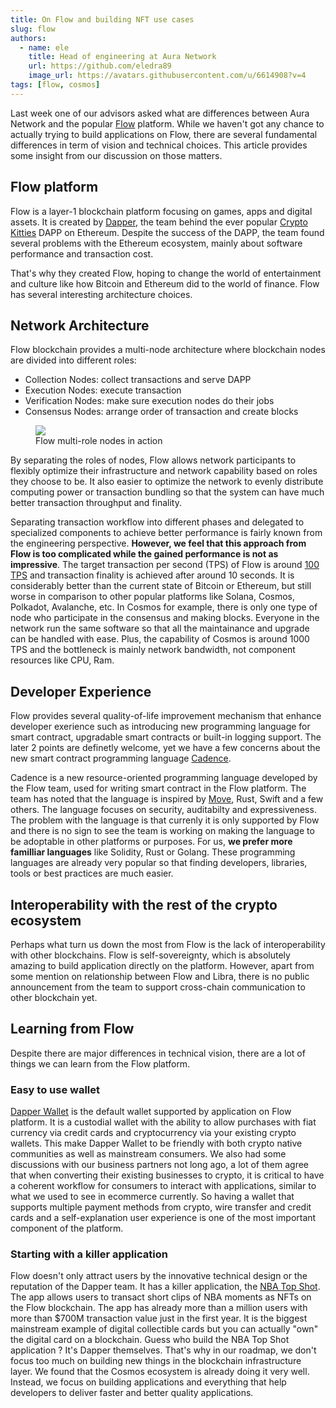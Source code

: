 ```yaml
---
title: On Flow and building NFT use cases
slug: flow
authors:
  - name: ele
    title: Head of engineering at Aura Network
    url: https://github.com/eledra89
    image_url: https://avatars.githubusercontent.com/u/6614908?v=4
tags: [flow, cosmos]
---
```


Last week one of our advisors asked what are differences between Aura Network and the popular [Flow](https://www.onflow.org/) platform. While we haven't got any chance to actually trying to build applications on Flow, there are several fundamental differences in term of vision and technical choices. This article provides some insight from our discussion on those matters.

<!--truncate-->
## Flow platform

Flow is a layer-1 blockchain platform focusing on games, apps and digital assets. It is created by [Dapper](https://www.dapperlabs.com/), the team behind the ever popular [Crypto Kitties](https://www.cryptokitties.co/) DAPP on Ethereum. Despite the success of the DAPP, the team found several problems with the Ethereum ecosystem, mainly about software performance and transaction cost. 

That's why they created Flow, hoping to change the world of entertainment and culture like how Bitcoin and Ethereum did to the world of finance. Flow has several interesting architecture choices.

## Network Architecture
Flow blockchain provides a multi-node architecture where blockchain nodes are divided into different roles:

- Collection Nodes: collect transactions and serve DAPP
- Execution Nodes: execute transaction
- Verification Nodes: make sure execution nodes do their jobs
- Consensus Nodes: arrange order of transaction and create blocks

<figure>
  <img src="/img/flow.gif"/>
  <figcaption>Flow multi-role nodes in action</figcaption>
</figure>

By separating the roles of nodes, Flow allows network participants to flexibly optimize their infrastructure and network capability based on roles they choose to be. It also easier to optimize the network to evenly distribute computing power or transaction bundling so that the system can have much better transaction throughput and finality.

Separating transaction workflow into different phases and delegated to specialized components to achieve better performance is fairly known from the engineering perspective. 
**However, we feel that this approach from Flow is too complicated while the gained performance is not as impressive**. The target transaction per second (TPS) of Flow is around [100 TPS](https://docs.onflow.org/faq/operators/) and transaction finality is achieved after around 10 seconds. It is considerably better than the current state of Bitcoin or Ethereum, but still worse in comparison to other popular platforms like Solana, Cosmos, Polkadot, Avalanche, etc. In Cosmos for example, there is only one type of node who participate in the consensus and making blocks. Everyone in the network run the same software so that all the maintainance and upgrade can be handled with ease. Plus, the capability of Cosmos is around 1000 TPS and the bottleneck is mainly network bandwidth, not component resources like CPU, Ram.
## Developer Experience

Flow provides several quality-of-life improvement mechanism that enhance developer exerience such as introducing new programming language for smart contract, upgradable smart contracts or built-in logging support. The later 2 points are definetly welcome, yet we have a few concerns about the new smart contract programming language [Cadence](https://docs.onflow.org/cadence/language/). 

Cadence is a new resource-oriented programming language developed by the Flow team, used for writing smart contract in the Flow platform. The team has noted that the language is inspired by [Move](https://developers.diem.com/docs/technical-papers/move-paper/), Rust, Swift and a few others. The language focuses on security, auditabilty and expressiveness. The problem with the language is that currenly it is only supported by Flow and there is no sign to see the team is working on making the language to be adoptable in other platforms or purposes. For us, **we prefer more familliar languages** like Solidity, Rust or Golang. These programming languages are already very popular so that finding developers, libraries, tools or best practices are much easier.

## Interoperability with the rest of the crypto ecosystem
Perhaps what turn us down the most from Flow is the lack of interoperability with other blockchains. Flow is self-sovereignty, which is absolutely amazing to build application directly on the platform. However, apart from some mention on relationship between Flow and Libra, there is no public announcement from the team to support cross-chain communication to other blockchain yet.

## Learning from Flow
Despite there are major differences in technical vision, there are a lot of things we can learn from the Flow platform. 

### Easy to use wallet
[Dapper Wallet](https://accounts.meetdapper.com/home) is the default wallet supported by application on Flow platform. It is a custodial wallet with the ability to allow purchases with fiat currency via credit cards and cryptocurrency via your existing crypto wallets. This make Dapper Wallet to be friendly with both crypto native communities as well as mainstream consumers. We also had some discussions with our business partners not long ago, a lot of them agree that when converting their existing businesses to crypto, it is critical to have a coherent workflow for consumers to interact with applications, similar to what we used to see in ecommerce currently. So having a wallet that supports multiple payment methods from crypto, wire transfer and credit cards and a self-explanation user experience is one of the most important component of the platform.
 
### Starting with a killer application
Flow doesn't only attract users by the innovative technical design or the reputation of the Dapper team. It has a killer application, the [NBA Top Shot](https://nbatopshot.com/). The app allows users to transact short clips of NBA moments as NFTs on the Flow blockchain. The app has already more than a million users with more than $700M transaction value just in the first year. It is the biggest mainstream example of digital collectible cards but you can actually "own" the digital card on a blockchain. Guess who build the NBA Top Shot application ? It's Dapper themselves. That's why in our roadmap, we don't focus too much on building new things in the blockchain infrastructure layer. We found that the Cosmos ecosystem is already doing it very well. Instead, we focus on building applications and everything that help developers to deliver faster and better quality applications. 